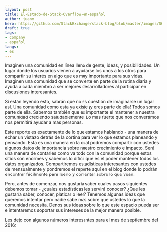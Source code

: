 ```yaml
---
layout: post
title: El-Estado-de-Stack-Overflow-en-español
author: juanm
hero: https://github.com/StackExchange/stack-blog/blob/master/images/SO_Communities_Blog.jpg
draft: true
tags:
- company
- español
langs:
- es
---
```

Imaginen una comunidad en línea llena de gente, ideas, y posibilidades.  Un lugar donde los usuarios vienen a ayudarse los unos a los otros para compartir su interés en algo que es muy importante para sus vidas. Imaginen una comunidad que se convierte en parte de la rutina diaria y ayuda a cada miembro a ser mejores desarrolladores al participar en discusiones interesantes. 

Si están leyendo esto, sabrán que no es cuestión de imaginarse un lugar así. Una comunidad como esta ya existe ¡y eres parte de ella! Todos somos parte de ella.  Sabemos también que es importante el mantener a nuestra comunidad creciendo saludablemente. Lo mas fuerte que nos convertimos nos permitirá ayudar a mas personas. 

Este reporte es exactamente de lo que estamos hablando - una manera de echar un vistazo detrás de la cortina para ver lo que estamos planeando y pensando. Esta es una manera en la cual podremos compartir con ustedes algunos datos de importancia sobre nuestro crecimiento e impacto. Será una manera de contarles como va todo con la comunidad porque estos sitios son enormes y sabemos lo difícil que es el poder mantener todos los datos organizados. Compartiremos estadísticas interesantes con ustedes de mensualmente y pondremos el reporte aquí en el blog donde lo podrán encontrar fácilmente para leerlo y comentar sobre lo que vean.

Pero, antes de comenzar, nos gustaría saber cuales pasos siguientes debemos tomar - ¿cuales estadísticas les servirá conocer? ¿Que les gustaría saber, conocer, platicar o leer? Tenemos algunas ideas que queremos intentar pero nadie sabe mas sobre que ustedes lo que la comunidad necesita. Denos sus ideas sobre lo que este espacio pueda ser e intentaremos soportar sus intereses de la mejor manera posible.

Les dejo con algunos números interesantes para el mes de septiembre del 2016:



